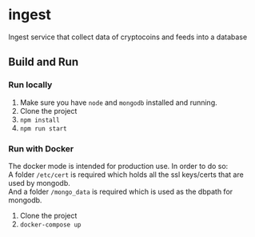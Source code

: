 # ingest
Ingest service that collect data of cryptocoins and feeds into a database

## Build and Run
### Run locally
1. Make sure you have `node` and `mongodb` installed and running.
2. Clone the project
3. `npm install`
4. `npm run start`     

### Run with Docker
The docker mode is intended for production use. In order to do so:     
A folder `/etc/cert` is required which holds all the ssl keys/certs that are used by mongodb.      
And a folder `/mongo_data` is required which is used as the dbpath for mongodb.     

1. Clone the project
2. `docker-compose up`
